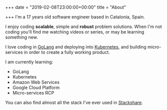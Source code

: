 +++
date = "2019-02-08T23:00:00+00:00"
title = "About"

+++
I'm a 17 years old software engineer based in Catalonia, Spain.

I enjoy coding **scalable**, simple and **robust** problem solutions. When I'm not coding you'll find me watching videos or series, or may be learning something new.

I love coding in [GoLang](https://golang.org/ "The Go Programming Language") and deploying into [Kubernetes](https://k8s.io "Kubernetes"), and building micro-services in order to create a fully working product.

I am currently learning:

* GoLang
* Kubernetes
* Amazon Web Services
* Google Cloud Platform
* Micro-services RCP

You can also find almost all the stack I've ever used in [Stackshare](https://stackshare.io/sergivb01 "My stackshare").